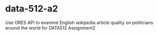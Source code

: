 # data-512-a2
Use ORES API to examine English wikipedia article quality on politicians around the world for DATA512 Assignment2
